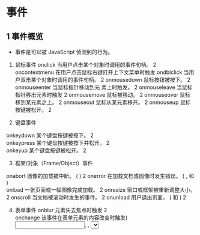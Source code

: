 # 事件

## 1 事件概览

- 事件是可以被 JavaScript 侦测到的行为。
1. 鼠标事件
onclick	当用户点击某个对象时调用的事件句柄。	2
oncontextmenu	在用户点击鼠标右键打开上下文菜单时触发
ondblclick	当用户双击某个对象时调用的事件句柄。	2
onmousedown	鼠标按钮被按下。	2
onmouseenter	当鼠标指针移动到元 素上时触发。	2
onmouseleave	当鼠标指针移出元素时触发	2
onmousemove	鼠标被移动。	2
onmouseover	鼠标移到某元素之上。	2
onmouseout	鼠标从某元素移开。	2
onmouseup	鼠标按键被松开。  2
     
2. 键盘事件
 
onkeydown	某个键盘按键被按下。	2   
onkeypress	某个键盘按键被按下并松开。	2   
onkeyup	某个键盘按键被松开。   2  
 
3. 框架/对象（Frame/Object）事件
 
onabort	图像的加载被中断。 ( <object>)	2
onerror	在加载文档或图像时发生错误。 ( <object>, <body>和 <frameset>)	   
onload	一张页面或一幅图像完成加载。	2
onresize	窗口或框架被重新调整大小。	2
onscroll	当文档被滚动时发生的事件。	2
onunload	用户退出页面。 ( <body> 和 <frameset>)	2     

4. 表单事件
onblur	元素失去焦点时触发	2  
onchange	该事件在表单元素的内容改变时触发( <input>, <keygen>, <select>, 和 <textarea>)	2   
onfocus	元素获取焦点时触发	2  
onfocusin	元素即将获取焦点时触发	2  
onfocusout	元素即将失去焦点时触发	2  
oninput	元素获取用户输入时触发	3   
onreset	表单重置时触发	2   
onsearch	用户向搜索域输入文本时触发 ( <input="search">)	   
onselect	用户选取文本时触发 ( <input> 和 <textarea>)	2  
onsubmit	表单提交时触发	2  

## 2 DOM事件流
- DOM2 级事件规定的事件流包含3个阶段：事件捕获阶段/处于目标阶段和事件冒泡阶段。
首先是事件捕获（Netscape 事件流），然后是目标接收到事件，最后是冒泡阶段（IE浏览器事件流）。
- DOM0级事件，触发的事件均在冒泡阶段执行
- **实际浏览器实现过程中在捕获和冒泡阶段皆触发目标上的事件（DOM2级绑定）**。        
![DOM事件流](./DOM事件流.png)

示例：1事件流.html

0. HTML事件处理程序
HTML事件处理程序即在标签内写事件，如：
<input type='button' value='Click Me' onclick = 'alert(111)'>


1. DOM 0级事件处理程序

- 为同一个元素/标签绑定多个同类型事件的时候（如给上面的这个btn元素绑定3个点击事件），是不被允许的，后面绑定的处理函数会覆盖前面绑定的；  
- DOM0事件绑定，给元素的事件行为绑定方法，这些方法都是在当前元素事件行为的**冒泡阶段**(或者目标阶段)执行的。

示例：2事件(DOM0级).html

```
 
//在JS写onclick=function(){}函数

<input id="myButton" type="button" value="Press Me" onclick="alert('thanks');" >
document.getElementById("myButton").onclick = function () {
    alert('thanks');
}
```

2. 没有DOM 1级事件处理程序
DOM级别1于1998年10月1日成为W3C推荐标准。1级DOM标准中并没有定义事件相关的内容，所以没有所谓的1级DOM事件模型。

3. DOM 2级事件处理程序
- addEventListener / removeEventListener 
- 它们都有三个参数：
   > 第一个参数是事件名（如click）；
   > 第二个参数是事件处理程序函数；
   > 第三个参数如果是true则表示在捕获阶段调用，为false表示在冒泡阶段调用。
- addEventListener():可以为元素添加 __多个__ 事件处理程序，触发时会按照添加顺序依次调用。
- removeEventListener():不能移除匿名添加的函数。
- 只能给某个事件绑定多个 “不同”的方法 ； 如：       
  ele.addEventListener("click",fn1,false);ele.addEventListener("click",fn1,false) ;只执行一次fn1
- dom 0级 事件是元素的私有属性，如onclick， 而addEventListener 是位于 EventTarget上   

4. DOM 3级事件
在DOM 2级事件的基础上添加了更多的事件类型。

- UI事件，当用户与页面上的元素交互时触发，如：load、scroll   
- 焦点事件，当元素获得或失去焦点时触发，如：blur、focus              
- 鼠标事件，当用户通过鼠标在页面执行操作时触发如：dblclick、mouseup                
- 滚轮事件，当使用鼠标滚轮或类似设备时触发，如：mousewheel             
- 文本事件，当在文档中输入文本时触发，如：textInput                
- 键盘事件，当用户通过键盘在页面上执行操作时触发，如：keydown、keypress           
- 合成事件，当为IME（输入法编辑器）输入字符时触发，如：compositionstart                   
- 变动事件，当底层DOM结构发生变化时触发，如：DOMsubtreeModified                 
- 同时DOM3级事件也允许使用者自定义一些事件。               
 


5. IE 事件处理程序
- attachEvent/ detachEvent
- 接受2个参数，事件名称和事件处理回调函数；只支持冒泡
IE6~8 问题：
> 绑定的多个事件处理函数，顺序执行并不是按照绑定的顺序执行
> 绑定多个相同的事件处理函数，可以多次执行，标准浏览器则不会重复执行
> 事件中的this 是window ，不是绑定的事件的元素
 


```
   var EventUtil = {
       addHandler:function (ele,type,handler) {
           if(ele.addEventListener){
               ele.addEventListener("type",handler,false);
           }else if(ele.attachEvent){
               ele.attachEvent("on"+type,handler);
           }else{
               ele["on"+type] = handler;
           }
       },
       removeHandler:function (ele,type,handler) {
           if(ele.removeEventListener){
               ele.removeEventListener("type",handler,false);
           }else if(ele.detachEvent){
               ele.detachEvent("on"+type,handler);
           }else{
               ele["on"+type] = null;
           }
       }
   }
```

## 3 鼠标事件对象
- 鼠标事件触发时，浏览器默认给方法传递一个参数 MouseEvent
- MouseEvent ---> UIEvent ---> Event ---> Object 
- MouseEvent 记录的是页面唯一一个鼠标触发时的相关信息，和在哪个元素上触发没有关系   
- 事件对象兼容性： ie6~8 ,浏览器不给事件绑定的回调函数传递参数，需要从Window.event获取

### 3.1 事件对象属性/方法
- type：事件的类型，如onlick中的click；
- cancelBubble：一个布尔属性，把它设置为true的时候，将停止事件进一步冒泡到包容层次的元素（一个阻止冒泡的历史别名）；(e.cancelBubble = true; 相当于 e.stopPropagation();)
- preventDefault()/ returnValue：函数 / 一个布尔属性，设置为false的时候可以组织浏览器执行默认的事件动作；(e.returnValue = false; 相当于 e.preventDefault();)
- screenX、screenY：鼠标指针相对于显示器左上角的位置，如果
- bubbles: 布尔值，表明事件是否冒泡
- currentTarget: 元素，为事件处理程序当前正在处理事件的那个元素   
- target/srcElement(ie)：事件源，就是发生事件的元素（事件的真正目标）；
- eventPhase:  整数，事件处理程序的阶段
- stopPropagation(): 停止事件冒泡 
- stopImmediatePropagation：既能阻止事件向父元素冒泡，也能阻止元素同事件类型的其它监听器被触发。而 stopPropagation 只能实现前者的效果。


- clientX/clientY：事件发生的时候，鼠标相对于浏览器窗口可视文档区域的左上角的位置；(在DOM标准中，这两个属性值都不考虑文档的滚动情况，
也就是说，无论文档滚动到哪里，只要事件发生在窗口左上角，clientX和clientY都是 0，所以在IE中，要想得到事件发生的坐标相对于文档开头的位置，要加上
document.body.scrollLeft和 document.body.scrollTop)
- offsetX,offsetY/layerX,layerY：事件发生的时候，鼠标相对于源元素左上角的位置；
-  pageX,pageY：检索相对于父要素鼠标水平坐标的整数；
   e.pageX = e.pageX || (e.clientX +(document.documentElement.scrollLeft || document.body.scrollLeft))

- altKey,ctrlKey,shiftKey等：返回一个布尔值；
- keyCode：返回keydown何keyup事件发生的时候按键的代码，以及keypress 事件的Unicode字符；(firefox2不支持 event.keycode，可以用 event.which替代 )


**事件兼任处理**

示例： 3事件(兼容性).html


```
<body style="margin: 1000px">
<form action="post">
    <input  type="text" name="username" value=""><br>
    <input id="myButton" type="button" value="Press Me"  >
</form>
<script type="text/javascript">
    var button = document.getElementById("myButton");
    var EventUtil = {
        addHandler:function (ele,type,handler) {
            if(ele.addEventListener){
                ele.addEventListener(type,handler,false);
            }else if(ele.attachEvent){
                ele.attachEvent("on"+type,handler);
            }else{
                ele["on"+type] = handler;
            }
        },
        removeHandler:function (ele,type,handler) {
            if(ele.removeEventListener){
                ele.removeEventListener(type,handler,false);
            }else if(ele.detachEvent){
                ele.detachEvent("on"+type,handler);
            }else{
                ele["on"+type] = null;
            }
        },
        getEvent:function (e) {
            return e? e : window.event;
        },
        getTarget:function (e) {
            return event.target  || event.srcElement;
        },
        preventDefault:function (e) {
            if(e.preventDefault){
                e.preventDefault();
            }else{
                e.returnValue = false;
            }
        },
        stopPropagation: function (e) {
            if(e.stopPropagation){
                e.stopPropagation(); //可以取消捕获和冒泡
            }else{
                e.cancelBubbble = true;  //ie中使用，只能取消冒泡
            }
        },
        getPageX:function (e) {
            return e.pageX? e.pageX:  (e.clientX +(document.documentElement.scrollLeft || document.body.scrollLeft));
        }
    }

    button.onclick = function (e) {
        // 注意：先获取e对象
        e = EventUtil.getEvent();
        console.log(EventUtil.getPageX(e)); //1036
    }
    EventUtil.addHandler(button,"click",function (e) {
        e = EventUtil.getEvent();
        console.log(EventUtil.getPageX(e)); //1036
    });
</script>
```



**target 与 currentTarget**
- currentTarget 为事件处理程序当前正在处理事件的那个元素   
- target/srcElement(ie)为事件源，就是发生事件的元素（事件的真正目标）

示例：4事件(target).html


**stopImmediatePropagation**

```
// stopImmediatePropagation 示例
const btn = document.querySelector('#btn');
btn.addEventListener('click', event => {
  console.log('btn click 1');

  event.stopImmediatePropagation();
});
btn.addEventListener('click', event => {
  console.log('btn click 2');  // 不执行
});
document.body.addEventListener('click', () => {
  console.log('body click');
});
// btn click 1
 

```

**事件上与鼠标事件相关的位置**
 
- clientX/clientY :光标客户区坐标
- pageX / pageY :光标页面坐标
- screenX /screenY : 光标屏幕坐标
- offsetX /offsetY :光标相对元素边界的x/y 坐标
具体参见下图：

![鼠标事件上的位置](./event-size.jpg)


**修改键**
- event.shiftKey: 布尔值，按下为true
- event.ctrlKey: 布尔值，按下为true
- event.altKey: 布尔值，按下为true
- event.metaKey: 布尔值，按下为true，windows上 Windows键


**相关元素relatedTarget**
发生 mouseover或mouseout事件（只对这2个事件有用，其余事件是为null）时，涉及相关元素relatedTarget 。   
比如移出某个元素1到另一个元素2上，元素1上触发mouseout，相关元素为元素1，与此同时，元素2上触发mouseover，相关元素为元素2.   


**鼠标按钮**
对于mousedown 和 mouseup事件，其event对象上有button属性，    
- 0： 表示主鼠标键
- 1：表示中间鼠标键
- 2：表示次鼠标键 

**键码**
针对键盘事件keydown、keyup，event上有keycode属性，其值与ASCII码对应的小写字母或数字的编码相同    

**字符编码**
发生keypress事件时，event对象有一个charCode属性，其值为字符对应的ASCII编码，(IE8以下采用keycode)        
DOM3 取消了charCode，推出了 key 和char，key取代keycode。 兼容性一般，使用依据事件需求而定。       





## 4 UI 事件
- load ：加载后触发，用于window、img、object等上
- unload：完全卸载后触发
- abort：停止下载时触发
- error：
- select：选择input 或 textarea 中的一个或多个字符时触发
- resize
- scroll

### 4.1 load 事件

0. window、body上都可绑定load事件 
1. img 上绑定load事件，应该在指定src属性之前先指定事件，然后给img的src赋值。img设置了src就会下载。
2. script和link 动态插入时，绑定事件和指定元素的地址（script为src/link为href）的顺序不重要，   
因为只有在指定了src/href后，将其添加到dom中后才开始下载脚本或样式文件。

示例： 5load事件.html

## 5 焦点 事件
- blur：失去焦点触发，不冒泡
- focus：获得焦点触发，不冒泡
- focusin：获得焦点触发，与focus区别为其冒泡
- focusout：获得焦点触发，与blur区别为其冒泡

## 6 滚轮 事件
chrome/edge: mousewheel 事件，滚动鼠标获取的值为 e.wheelDelta，120(向上) -120（向下）
firefox： DOMMouseScroll事件，滚动鼠标获取的值为  e.detail ，-3(向上) 3（向下）

示例： 6滚轮事件.html

```
    var EventUtil = {
        getWheelDelta:function(event){
            if(event.wheelDelta){
                return event.wheelDelta
            }else{
                return -event.detail*40;
            }
        }
    }

```
## 7 鼠标 事件
- click：单击事件
- dbclick：双击事件
- mousedown：鼠标按下
- mouseup：鼠标抬起
- mouseenter：鼠标进入，不冒泡，移动到后代元素不触发
- mouseleave：鼠标移出，不冒泡，移动到后代元素不触发
- mouseout：鼠标移出
- mouseover：鼠标进入
- mousemove：鼠标在元素上移动

示例： 7鼠标移入移出.html

## 8 键盘 事件
- keydown: 键盘按下任意键触发
- keyup: 键盘任意键释放触发
- keypress: 按下字符键触发

## 9 HTML5事件

- contextmenu:鼠标右键触发上下文菜单
示例： 8右键菜单.html

### 9.1 拖拉事件

被拖动元素上依次触发的事件：
- dragstart
- drag
- dragend

被放置的的目标元素上触发的事件：
- dragenter
- dragover
- dragleave 或 drop


几个注意点： 
- 拖拉过程只触发以上这些拖拉事件，尽管鼠标在移动，但是**鼠标事件不会触发**。
- 将文件从操作系统拖拉进浏览器，不会触发dragstart和dragend事件。
- dragenter和dragover事件的监听函数，用来取出拖拉的数据（即允许放下被拖拉的元素）。     
由于网页的大部分区域不适合作为放下拖拉元素的目标节点，所以这两个事件的默认设置为当前节点不允许接受被拖拉的元素。       
如果**想要在目标节点上放下的数据，首先必须阻止这两个事件的默认行为**。

示例：9/9-1/9-2/9-3/9-4 拖拽事件

#### 9.1.1 DataTransfer
拖拉事件的实例都有一个dataTransfer属性，用来读写需要传递的数据。


1. dropEffect属性
用来设置放下（drop）被拖拉节点时的效果，会影响到拖拉经过相关区域时鼠标的形状。它可能取下面的值。

- copy：复制被拖拉的节点
- move：移动被拖拉的节点
- link：创建指向被拖拉的节点的链接
- none：无法放下被拖拉的节点

dropEffect属性一般在dragenter和dragover事件的监听函数中设置，对于dragstart、drag、dragleave这三个事件，该属性不起作用.   



2. effectAllowed属性
设置本次拖拉中允许的效果。它可能取下面的值。

- copy：复制被拖拉的节点
- move：移动被拖拉的节点
- link：创建指向被拖拉节点的链接
- copyLink：允许copy或link
- copyMove：允许copy或move
- linkMove：允许link或move
- all：允许所有效果
- none：无法放下被拖拉的节点
- uninitialized：默认值，等同于all

dragstart事件的监听函数，可以用来设置这个属性。其他事件的监听函数里面设置这个属性是无效的。

effectAllowed属性: 设置被拖拉的节点允许的效果

dropEffect属性: 设置接受拖拉的区域的效果


3. DataTransfer.setData()方法
用来设置拖拉事件所带有的数据.    
该方法接受两个参数，都是字符串。第一个参数表示数据类型（比如text/plain），第二个参数是具体数据。    
如果指定类型的数据在dataTransfer属性不存在，那么这些数据将被加入，否则原有的数据将被新数据替换。    



4. DataTransfer.getData()方法
接受一个字符串（表示数据类型）作为参数，返回事件所带的指定类型的数据（通常是用setData方法添加的数据）。      
如果指定类型的数据不存在，则返回空字符串。    







## 事件委托/事件代理
- 利用事件的冒泡传播机制（触发当前元素的某个行为，它父级所有元素的相关行为都会被触发），如果一个容器中有很多元素都要绑定点击事件，没有必要每个都绑定，只需要给最外层的容器绑定点击事件即可   
在这个方法执行时，通过事件源的区分来进行不同的操作   
  








